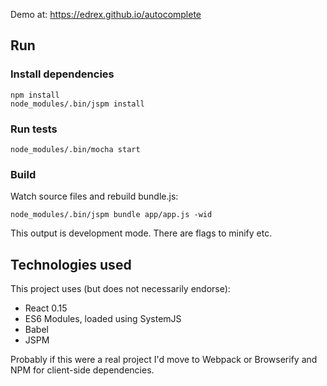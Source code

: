 Demo at: https://edrex.github.io/autocomplete

## Run

### Install dependencies

```
npm install
node_modules/.bin/jspm install
```

### Run tests

```
node_modules/.bin/mocha start
```

### Build

Watch source files and rebuild bundle.js:

```
node_modules/.bin/jspm bundle app/app.js -wid
```

This output is development mode. There are flags to minify etc.

## Technologies used

This project uses (but does not necessarily endorse):

 - React 0.15
 - ES6 Modules, loaded using SystemJS
 - Babel
 - JSPM

Probably if this were a real project I'd move to Webpack or Browserify and NPM for client-side dependencies.

